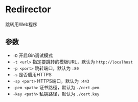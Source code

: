 # Redirector

跳转用Web程序

## 参数

* `-D` 开启Gin调试模式
* `-t <url>` 指定要跳转的模板URL，默认为 `http://localhost`
* `-p <port>` 跳转端口，默认为 `:80`
* `-s` 是否启用HTTPS
* `-sp <port>` HTTPS端口，默认为 `:443`
* `-pem <path>` 证书路径，默认为 `./cert.pem`
* `-key <path>` 私钥路径，默认为 `./cert.key`
